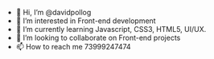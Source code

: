 - 👋 Hi, I’m @davidpollog
- 👀 I’m interested in Front-end development
- 🌱 I’m currently learning Javascript, CSS3, HTML5, UI/UX.
- 💞️ I’m looking to collaborate on Front-end projects
- 📫 How to reach me 73999247474

<!---
davidpollog/davidpollog is a ✨ special ✨ repository because its `README.md` (this file) appears on your GitHub profile.
You can click the Preview link to take a look at your changes.
--->
